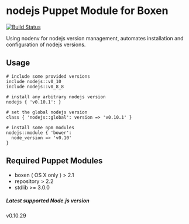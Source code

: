 # nodejs Puppet Module for Boxen

[![Build Status](https://travis-ci.org/boxen/puppet-nodejs.svg?branch=master)](https://travis-ci.org/boxen/puppet-nodejs)

Using nodenv for nodejs version management,
automates installation and configuration of nodejs versions.

## Usage

``` puppet
# include some provided versions
include nodejs::v0_10
include nodejs::v0_8_8

# install any arbitrary nodejs version
nodejs { 'v0.10.1': }

# set the global nodejs version
class { 'nodejs::global': version => 'v0.10.1' }

# install some npm modules
nodejs::module { 'bower':
  node_version => 'v0.10'
}
```

## Required Puppet Modules

* boxen ( OS X only ) > 2.1
* repository > 2.2
* stdlib >= 3.0.0

##### Latest supported Node.js version
v0.10.29
